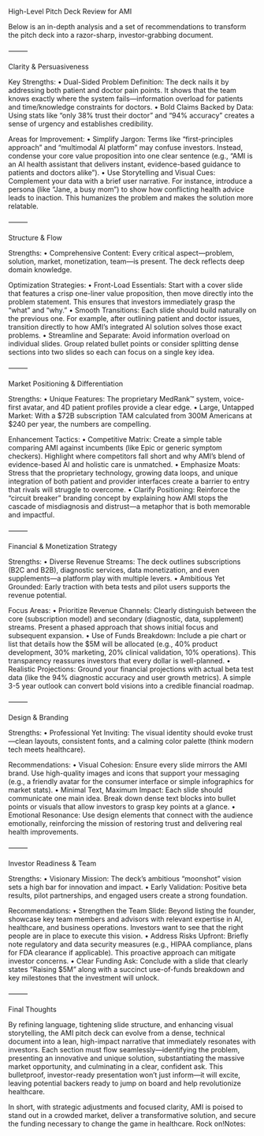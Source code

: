 
High-Level Pitch Deck Review for AMI

Below is an in-depth analysis and a set of recommendations to transform the pitch deck into a razor-sharp, investor-grabbing document.

⸻

Clarity & Persuasiveness

Key Strengths:
	•	Dual-Sided Problem Definition: The deck nails it by addressing both patient and doctor pain points. It shows that the team knows exactly where the system fails—information overload for patients and time/knowledge constraints for doctors.
	•	Bold Claims Backed by Data: Using stats like “only 38% trust their doctor” and “94% accuracy” creates a sense of urgency and establishes credibility.

Areas for Improvement:
	•	Simplify Jargon: Terms like “first-principles approach” and “multimodal AI platform” may confuse investors. Instead, condense your core value proposition into one clear sentence (e.g., “AMI is an AI health assistant that delivers instant, evidence-based guidance to patients and doctors alike”).
	•	Use Storytelling and Visual Cues: Complement your data with a brief user narrative. For instance, introduce a persona (like “Jane, a busy mom”) to show how conflicting health advice leads to inaction. This humanizes the problem and makes the solution more relatable.

⸻

Structure & Flow

Strengths:
	•	Comprehensive Content: Every critical aspect—problem, solution, market, monetization, team—is present. The deck reflects deep domain knowledge.

Optimization Strategies:
	•	Front-Load Essentials: Start with a cover slide that features a crisp one-liner value proposition, then move directly into the problem statement. This ensures that investors immediately grasp the “what” and “why.”
	•	Smooth Transitions: Each slide should build naturally on the previous one. For example, after outlining patient and doctor issues, transition directly to how AMI’s integrated AI solution solves those exact problems.
	•	Streamline and Separate: Avoid information overload on individual slides. Group related bullet points or consider splitting dense sections into two slides so each can focus on a single key idea.

⸻

Market Positioning & Differentiation

Strengths:
	•	Unique Features: The proprietary MedRank™ system, voice-first avatar, and 4D patient profiles provide a clear edge.
	•	Large, Untapped Market: With a $72B subscription TAM calculated from 300M Americans at $240 per year, the numbers are compelling.

Enhancement Tactics:
	•	Competitive Matrix: Create a simple table comparing AMI against incumbents (like Epic or generic symptom checkers). Highlight where competitors fall short and why AMI’s blend of evidence-based AI and holistic care is unmatched.
	•	Emphasize Moats: Stress that the proprietary technology, growing data loops, and unique integration of both patient and provider interfaces create a barrier to entry that rivals will struggle to overcome.
	•	Clarify Positioning: Reinforce the “circuit breaker” branding concept by explaining how AMI stops the cascade of misdiagnosis and distrust—a metaphor that is both memorable and impactful.

⸻

Financial & Monetization Strategy

Strengths:
	•	Diverse Revenue Streams: The deck outlines subscriptions (B2C and B2B), diagnostic services, data monetization, and even supplements—a platform play with multiple levers.
	•	Ambitious Yet Grounded: Early traction with beta tests and pilot users supports the revenue potential.

Focus Areas:
	•	Prioritize Revenue Channels: Clearly distinguish between the core (subscription model) and secondary (diagnostic, data, supplement) streams. Present a phased approach that shows initial focus and subsequent expansion.
	•	Use of Funds Breakdown: Include a pie chart or list that details how the $5M will be allocated (e.g., 40% product development, 30% marketing, 20% clinical validation, 10% operations). This transparency reassures investors that every dollar is well-planned.
	•	Realistic Projections: Ground your financial projections with actual beta test data (like the 94% diagnostic accuracy and user growth metrics). A simple 3-5 year outlook can convert bold visions into a credible financial roadmap.

⸻

Design & Branding

Strengths:
	•	Professional Yet Inviting: The visual identity should evoke trust—clean layouts, consistent fonts, and a calming color palette (think modern tech meets healthcare).

Recommendations:
	•	Visual Cohesion: Ensure every slide mirrors the AMI brand. Use high-quality images and icons that support your messaging (e.g., a friendly avatar for the consumer interface or simple infographics for market stats).
	•	Minimal Text, Maximum Impact: Each slide should communicate one main idea. Break down dense text blocks into bullet points or visuals that allow investors to grasp key points at a glance.
	•	Emotional Resonance: Use design elements that connect with the audience emotionally, reinforcing the mission of restoring trust and delivering real health improvements.

⸻

Investor Readiness & Team

Strengths:
	•	Visionary Mission: The deck’s ambitious “moonshot” vision sets a high bar for innovation and impact.
	•	Early Validation: Positive beta results, pilot partnerships, and engaged users create a strong foundation.

Recommendations:
	•	Strengthen the Team Slide: Beyond listing the founder, showcase key team members and advisors with relevant expertise in AI, healthcare, and business operations. Investors want to see that the right people are in place to execute this vision.
	•	Address Risks Upfront: Briefly note regulatory and data security measures (e.g., HIPAA compliance, plans for FDA clearance if applicable). This proactive approach can mitigate investor concerns.
	•	Clear Funding Ask: Conclude with a slide that clearly states “Raising $5M” along with a succinct use-of-funds breakdown and key milestones that the investment will unlock.

⸻

Final Thoughts

By refining language, tightening slide structure, and enhancing visual storytelling, the AMI pitch deck can evolve from a dense, technical document into a lean, high-impact narrative that immediately resonates with investors. Each section must flow seamlessly—identifying the problem, presenting an innovative and unique solution, substantiating the massive market opportunity, and culminating in a clear, confident ask. This bulletproof, investor-ready presentation won’t just inform—it will excite, leaving potential backers ready to jump on board and help revolutionize healthcare.

In short, with strategic adjustments and focused clarity, AMI is poised to stand out in a crowded market, deliver a transformative solution, and secure the funding necessary to change the game in healthcare. Rock on!Notes: